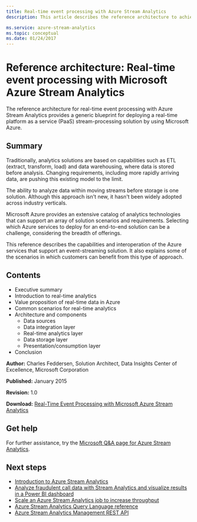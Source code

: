 ```yaml
---
title: Real-time event processing with Azure Stream Analytics
description: This article describes the reference architecture to achieve real-time event processing and analytics by using Azure Stream Analytics.

ms.service: azure-stream-analytics
ms.topic: conceptual
ms.date: 01/24/2017
---
```

# Reference architecture: Real-time event processing with Microsoft Azure Stream Analytics

The reference architecture for real-time event processing with Azure Stream Analytics provides a generic blueprint for deploying a real-time platform as a service (PaaS) stream-processing solution by using Microsoft Azure.

## Summary

Traditionally, analytics solutions are based on capabilities such as ETL (extract, transform, load) and data warehousing, where data is stored before analysis. Changing requirements, including more rapidly arriving data, are pushing this existing model to the limit.

The ability to analyze data within moving streams before storage is one solution. Although this approach isn't new, it hasn't been widely adopted across industry verticals.

Microsoft Azure provides an extensive catalog of analytics technologies that can support an array of solution scenarios and requirements. Selecting which Azure services to deploy for an end-to-end solution can be a challenge, considering the breadth of offerings.

This reference describes the capabilities and interoperation of the Azure services that support an event-streaming solution. It also explains some of the scenarios in which customers can benefit from this type of approach.

## Contents

* Executive summary
* Introduction to real-time analytics
* Value proposition of real-time data in Azure
* Common scenarios for real-time analytics
* Architecture and components
  * Data sources
  * Data integration layer
  * Real-time analytics layer
  * Data storage layer
  * Presentation/consumption layer
* Conclusion

**Author:** Charles Feddersen, Solution Architect, Data Insights Center of Excellence, Microsoft Corporation

**Published:** January 2015

**Revision:** 1.0

**Download:** [Real-Time Event Processing with Microsoft Azure Stream Analytics](https://download.microsoft.com/download/6/2/3/623924DE-B083-4561-9624-C1AB62B5F82B/real-time-event-processing-with-microsoft-azure-stream-analytics.pdf)

## Get help

For further assistance, try the [Microsoft Q&A page for Azure Stream Analytics](/answers/tags/179/azure-stream-analytics).

## Next steps

* [Introduction to Azure Stream Analytics](stream-analytics-introduction.md)
* [Analyze fraudulent call data with Stream Analytics and visualize results in a Power BI dashboard](stream-analytics-real-time-fraud-detection.md)
* [Scale an Azure Stream Analytics job to increase throughput](stream-analytics-scale-jobs.md)
* [Azure Stream Analytics Query Language reference](/stream-analytics-query/stream-analytics-query-language-reference)
* [Azure Stream Analytics Management REST API](/rest/api/streamanalytics/)
